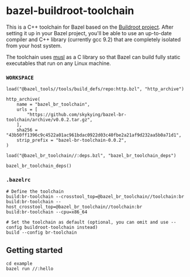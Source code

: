 # bazel-buildroot-toolchain

This is a C++ toolchain for Bazel based on the [Buildroot project](https://buildroot.org/).
After setting it up in your Bazel project, you'll be able to use an up-to-date compiler
and C++ library (currently gcc 9.2) that are completely isolated from your host system.

The toolchain uses [musl](https://www.musl-libc.org/) as a C library so that Bazel
can build fully static executables that run on any Linux machine.


### `WORKSPACE`

```
load("@bazel_tools//tools/build_defs/repo:http.bzl", "http_archive")

http_archive(
    name = "bazel_br_toolchain",
    urls = [
        "https://github.com/skykying/bazel-br-toolchain/archive/v0.0.2.tar.gz",
    ],
    sha256 = "43b50ff1396c9c4522a01ac961bdac0922d03c40fbe2a21af9d232aa5b0a71d1",
    strip_prefix = "bazel-br-toolchain-0.0.2",
)

load("@bazel_br_toolchain//:deps.bzl", "bazel_br_toolchain_deps")

bazel_br_toolchain_deps()
```

### `.bazelrc`

```
# Define the toolchain
build:br-toolchain --crosstool_top=@bazel_br_toolchain//toolchain:br
build:br-toolchain --host_crosstool_top=@bazel_br_toolchain//toolchain:br
build:br-toolchain --cpu=x86_64

# Set the toolchain as default (optional, you can omit and use --config buildroot-toolchain instead)
build --config br-toolchain
```


## Getting started

```
cd example
bazel run //:hello
```
